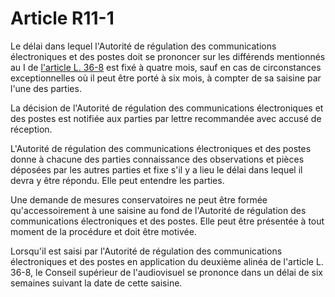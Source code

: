 # Article R11-1

Le délai dans lequel l'Autorité de régulation des communications électroniques et des postes doit se prononcer sur les différends mentionnés au I de [l'article L. 36-8][1] est fixé à quatre mois, sauf en cas de circonstances exceptionnelles où il peut être porté à six mois, à compter de sa saisine par l'une des parties. 

La décision de l'Autorité de régulation des communications électroniques et des postes est notifiée aux parties par lettre recommandée avec accusé de réception. 

L'Autorité de régulation des communications électroniques et des postes donne à chacune des parties connaissance des observations et pièces déposées par les autres parties et fixe s'il y a lieu le délai dans lequel il devra y être répondu. Elle peut entendre les parties. 

Une demande de mesures conservatoires ne peut être formée qu'accessoirement à une saisine au fond de l'Autorité de régulation des communications électroniques et des postes. Elle peut être présentée à tout moment de la procédure et doit être motivée. 

Lorsqu'il est saisi par l'Autorité de régulation des communications électroniques et des postes en application du deuxième alinéa de l'article L. 36-8, le Conseil supérieur de l'audiovisuel se prononce dans un délai de six semaines suivant la date de cette saisine.

 [1]: /affichCodeArticle.do?cidTexte=LEGITEXT000006070987&idArticle=LEGIARTI000006465853&dateTexte=&categorieLien=cid